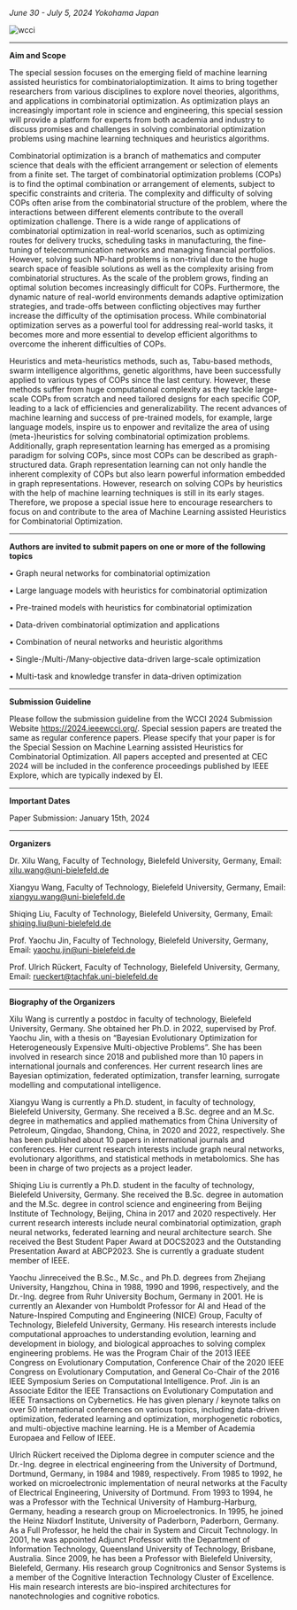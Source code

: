 *June 30 - July 5, 2024  Yokohama Japan*

![wcci](https://github.com/xw00616/xw00616.github.io/raw/main/WCCI.png)

****

**Aim and Scope**

The special session focuses on the emerging field of machine learning assisted heuristics for combinatorialoptimization. It aims to bring together researchers from various disciplines to explore novel theories, algorithms, and applications in combinatorial optimization. As optimization plays an increasingly important role in science and engineering, this special session will provide a platform for experts from both academia and industry to discuss promises and challenges in solving combinatorial optimization problems using machine learning techniques and heuristics algorithms.

Combinatorial optimization is a branch of mathematics and computer science that deals with the efficient arrangement or selection of elements from a finite set. The target of combinatorial optimization problems (COPs) is to find the optimal combination or arrangement of elements, subject to specific constraints and criteria. The complexity and difficulty of solving COPs often arise from the combinatorial structure of the problem, where the interactions between different elements contribute to the overall optimization challenge. There is a wide range of applications of combinatorial optimization in real-world scenarios, such as optimizing routes for delivery trucks, scheduling tasks in manufacturing, the fine-tuning of telecommunication networks and managing financial portfolios. However, solving such NP-hard problems is non-trivial due to the huge search space of feasible solutions as well as the complexity arising from combinatorial structures. As the scale of the problem grows, finding an optimal solution becomes increasingly difficult for COPs. Furthermore, the dynamic nature of real-world environments demands adaptive optimization strategies, and trade-offs between conflicting objectives may further increase the difficulty of the optimisation process. While combinatorial optimization serves as a powerful tool for addressing real-world tasks, it becomes more and more essential to develop efficient algorithms to overcome the inherent difficulties of COPs. 

Heuristics and meta-heuristics methods, such as, Tabu-based methods, swarm intelligence algorithms, genetic algorithms,  have been successfully applied to various types of COPs since the last century. However, these methods suffer from huge computational complexity as they tackle large-scale COPs from scratch and need tailored designs for each specific COP, leading to a lack of efficiencies and generalizability. The recent advances of machine learning and success of pre-trained models, for example, large language models, inspire us to enpower and revitalize the area of using (meta-)heuristics for solving combinatorial optimization problems. Additionally, graph representation learning has emerged as a promising paradigm for solving COPs, since most COPs can be described as graph-structured data. Graph representation learning can not only handle the inherent complexity of COPs but also learn powerful information embedded in graph representations. However, research on solving COPs by heuristics with the help of machine learning techniques is still in its early stages. Therefore, we propose a special issue here to encourage researchers to focus on and contribute to the area of Machine Learning assisted Heuristics for Combinatorial Optimization. 

****

**Authors are invited to submit papers on one or more of the following topics**

• Graph neural networks for combinatorial optimization

• Large language models with heuristics for combinatorial optimization

• Pre-trained models with heuristics for combinatorial optimization

• Data-driven combinatorial optimization and applications

• Combination of neural networks and heuristic algorithms

• Single-/Multi-/Many-objective data-driven large-scale optimization

• Multi-task and knowledge transfer in data-driven optimization


****

**Submission Guideline**


Please follow the submission guideline from the WCCI 2024 Submission Website <https://2024.ieeewcci.org/>. Special session papers are treated the same as regular conference papers. Please specify that your paper is for the Special Session on Machine Learning assisted Heuristics for Combinatorial Optimization. All papers accepted and presented at CEC 2024 will be included in the conference proceedings published by IEEE Explore, which are typically indexed by EI.

****

**Important Dates**


Paper Submission: January 15th, 2024



****

**Organizers**



Dr. Xilu Wang, Faculty of Technology, Bielefeld University, Germany, Email: <xilu.wang@uni-bielefeld.de>

Xiangyu Wang, Faculty of Technology, Bielefeld University, Germany, Email: <xiangyu.wang@uni-bielefeld.de>

Shiqing Liu, Faculty of Technology, Bielefeld University, Germany, Email: <shiqing.liu@uni-bielefeld.de>

Prof. Yaochu Jin, Faculty of Technology, Bielefeld University, Germany, Email: <yaochu.jin@uni-bielefeld.de>

Prof. Ulrich Rückert, Faculty of Technology, Bielefeld University, Germany, Email: <rueckert@tachfak.uni-bielefeld.de>

****

**Biography of the Organizers**


Xilu Wang is currently a postdoc in faculty of technology, Bielefeld University, Germany. She obtained her Ph.D. in 2022,  supervised by Prof. Yaochu Jin, with a thesis on “Bayesian Evolutionary Optimization for Heterogeneously Expensive Multi-objective Problems”. She has been involved in research since 2018 and published more than 10 papers in international journals and conferences. Her current research lines are Bayesian optimization, federated optimization, transfer learning, surrogate modelling and computational intelligence.

Xiangyu Wang is currently a Ph.D. student, in faculty of technology, Bielefeld University, Germany. She received a B.Sc. degree and an M.Sc. degree in mathematics and applied mathematics from China University of Petroleum, Qingdao, Shandong, China, in 2020 and 2022, respectively. She has been published about 10 papers in international journals and conferences. Her current research interests include graph neural networks, evolutionary algorithms, and statistical methods in metabolomics. She has been in charge of two projects as a project leader. 

Shiqing Liu is currently a Ph.D. student in the faculty of technology, Bielefeld University, Germany. She received the B.Sc. degree in automation and the M.Sc. degree in control science and engineering from Beijing Institute of Technology, Beijing, China in 2017 and 2020 respectively. Her current research interests include neural combinatorial optimization, graph neural networks, federated learning and neural architecture search. She received the Best Student Paper Award at DOCS2023 and the Outstanding Presentation Award at ABCP2023. She is currently a graduate student member of IEEE.

Yaochu Jinreceived the B.Sc., M.Sc., and Ph.D. degrees from Zhejiang University, Hangzhou, China in 1988, 1990 and 1996, respectively, and the Dr.-Ing. degree from Ruhr University Bochum, Germany in 2001. He is currently an Alexander von Humboldt Professor for AI and Head of the Nature-Inspired Computing and Engineering (NICE) Group, Faculty of Technology, Bielefeld University, Germany. His research interests include computational approaches to understanding evolution, learning and development in biology, and biological approaches to solving complex engineering problems. He was the Program Chair of the 2013 IEEE Congress on Evolutionary Computation, Conference Chair of the 2020 IEEE Congress on Evolutionary Computation, and General Co-Chair of the 2016 IEEE Symposium Series on Computational Intelligence. Prof. Jin is an Associate Editor the IEEE Transactions on Evolutionary Computation and IEEE Transactions on Cybernetics. He has given plenary / keynote talks on over 50 international conferences on various topics, including data-driven optimization, federated learning and optimization, morphogenetic robotics, and multi-objective machine learning. He is a Member of Academia Europaea and Fellow of IEEE.

Ulrich Rückert received the Diploma degree in computer science and the Dr.-Ing. degree in electrical engineering from the University of Dortmund, Dortmund, Germany, in 1984 and 1989, respectively. From 1985 to 1992, he worked on microelectronic implementation of neural networks at the Faculty of Electrical Engineering, University of Dortmund. From 1993 to 1994, he was a Professor with the Technical University of Hamburg-Harburg, Germany, heading a research group on Microelectronics. In 1995, he joined the Heinz Nixdorf Institute, University of Paderborn, Paderborn, Germany. As a Full Professor, he held the chair in System and Circuit Technology. In 2001, he was appointed Adjunct Professor with the Department of Information Technology, Queensland University of Technology, Brisbane, Australia. Since 2009, he has been a Professor with Bielefeld University, Bielefeld, Germany. His research group Cognitronics and Sensor Systems is a member of the Cognitive Interaction Technology Cluster of Excellence. His main research interests are bio-inspired architectures for nanotechnologies and cognitive robotics.
